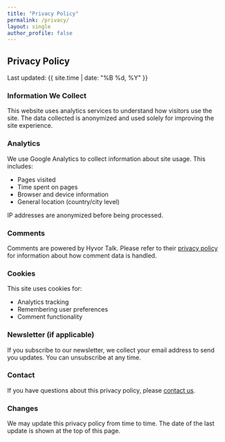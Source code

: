 ```yaml
---
title: "Privacy Policy"
permalink: /privacy/
layout: single
author_profile: false
---
```


## Privacy Policy

Last updated: {{ site.time | date: "%B %d, %Y" }}

### Information We Collect

This website uses analytics services to understand how visitors use the site. The data collected is anonymized and used solely for improving the site experience.

### Analytics

We use Google Analytics to collect information about site usage. This includes:
- Pages visited
- Time spent on pages  
- Browser and device information
- General location (country/city level)

IP addresses are anonymized before being processed.

### Comments

Comments are powered by Hyvor Talk. Please refer to their [privacy policy](https://talk.hyvor.com/privacy) for information about how comment data is handled.

### Cookies

This site uses cookies for:
- Analytics tracking
- Remembering user preferences
- Comment functionality

### Newsletter (if applicable)

If you subscribe to our newsletter, we collect your email address to send you updates. You can unsubscribe at any time.

### Contact

If you have questions about this privacy policy, please [contact us](/contact/).

### Changes

We may update this privacy policy from time to time. The date of the last update is shown at the top of this page. 